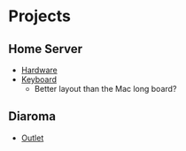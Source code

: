 # Projects

## Home Server

- [Hardware](https://haydenjames.io/home-lab-beginners-guide-hardware/)
- [Keyboard](https://switchandclick.com/75-mechanical-keyboards/)
  - Better layout than the Mac long board?

## Diaroma
- [Outlet](https://boingboing.net/2019/12/19/secret-base-of-kubito.html)
